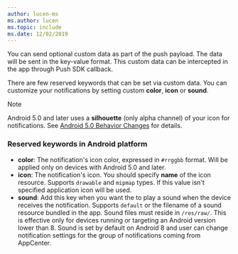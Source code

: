 ```yaml
---
author: lucen-ms
ms.author: lucen
ms.topic: include
ms.date: 12/02/2019
---
```


You can send optional custom data as part of the push payload. The data will be sent in the key-value format. This custom data can be intercepted in the app through Push SDK callback.

There are few reserved keywords that can be set via custom data. You can customize your notifications by setting custom **color**, **icon** or **sound**.

> [!NOTE]
> Android 5.0 and later uses a **silhouette** (only alpha channel) of your icon for notifications. See [Android 5.0 Behavior Changes](https://developer.android.com/about/versions/android-5.0-changes.html#BehaviorNotifications) for details.

### Reserved keywords in Android platform
- **color**: The notification's icon color, expressed in `#rrggbb` format. Will be applied only on devices with Android 5.0 and later.
- **icon**: The notification's icon. You should specify **name** of the icon resource. Supports `drawable` and `mipmap` types. If this value isn't specified application icon will be used.
- **sound**: Add this key when you want the to play a sound when the device receives the notification. Supports `default` or the filename of a sound resource bundled in the app. Sound files must reside in `/res/raw/`. This is effective only for devices running or targeting an Android version lower than 8. Sound is set by default on Android 8 and user can change notification settings for the group of notifications coming from AppCenter.

